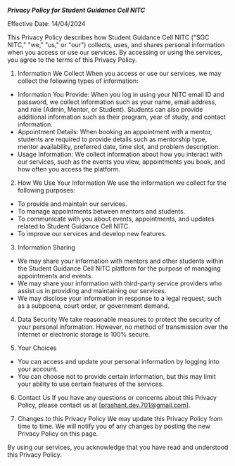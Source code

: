 ***Privacy Policy for Student Guidance Cell NITC***

Effective Date: 14/04/2024

This Privacy Policy describes how Student Guidance Cell NITC ("SGC NITC," "we," "us," or "our") collects, uses, and shares personal information when you access or use our services. By accessing or using the services, you agree to the terms of this Privacy Policy.

1. Information We Collect
When you access or use our services, we may collect the following types of information:
- Information You Provide: When you log in using your NITC email ID and password, we collect information such as your name, email address, and role (Admin, Mentor, or Student). Students can also provide additional information such as their program, year of study, and contact information.
- Appointment Details: When booking an appointment with a mentor, students are required to provide details such as mentorship type, mentor availability, preferred date, time slot, and problem description.
- Usage Information: We collect information about how you interact with our services, such as the events you view, appointments you book, and how often you access the platform.

2. How We Use Your Information
We use the information we collect for the following purposes:
- To provide and maintain our services.
- To manage appointments between mentors and students.
- To communicate with you about events, appointments, and updates related to Student Guidance Cell NITC.
- To improve our services and develop new features.

3. Information Sharing
- We may share your information with mentors and other students within the Student Guidance Cell NITC platform for the purpose of managing appointments and events.
- We may share your information with third-party service providers who assist us in providing and maintaining our services.
- We may disclose your information in response to a legal request, such as a subpoena, court order, or government demand.

4. Data Security
We take reasonable measures to protect the security of your personal information. However, no method of transmission over the internet or electronic storage is 100% secure.

5. Your Choices
- You can access and update your personal information by logging into your account.
- You can choose not to provide certain information, but this may limit your ability to use certain features of the services.

6. Contact Us
If you have any questions or concerns about this Privacy Policy, please contact us at [prashant.dev.701@gmail.com].

7. Changes to this Privacy Policy
We may update this Privacy Policy from time to time. We will notify you of any changes by posting the new Privacy Policy on this page.

By using our services, you acknowledge that you have read and understood this Privacy Policy.
